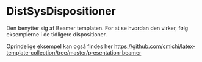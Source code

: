 # DistSysDispositioner

Den benytter sig af Beamer templaten. For at se hvordan den virker, følg eksemplerne i de tidligere dispositioner. 

Oprindelige eksempel kan også findes her
https://github.com/cmichi/latex-template-collection/tree/master/presentation-beamer